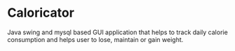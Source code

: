 # Caloricator
Java swing and mysql based GUI application that helps to track daily calorie consumption and helps user to lose, maintain or gain weight.
